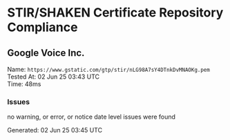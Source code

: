 # STIR/SHAKEN Certificate Repository Compliance

## Google Voice Inc.

Name: `https://www.gstatic.com/gtp/stir/nLG98A7sY4DTnkDvMNAOKg.pem`\
Tested At: 02 Jun 25 03:43 UTC\
Time: 48ms

### Issues

no warning, or error, or notice date level issues were found

Generated: 02 Jun 25 03:45 UTC